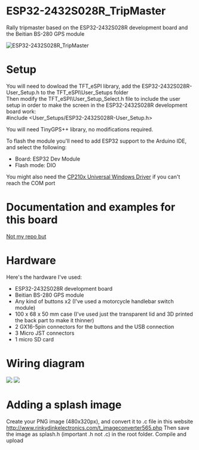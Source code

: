 # ESP32-2432S028R_TripMaster
Rally tripmaster based on the ESP32-2432S028R development board and the Beitian BS-280 GPS module

![ESP32-2432S028R_TripMaster](https://i.imgur.com/IejWvIF.jpg)

# Setup
You will need to dowload the TFT_eSPI library, add the ESP32-2432S028R-User_Setup.h to the TFT_eSPI\User_Setups folder  
Then modify the TFT_eSPI\User_Setup_Select.h file to include the user setup in order to make the screen in the ESP32-2432S028R development board work:  
#include <User_Setups/ESP32-2432S028R-User_Setup.h>  
  
You will need TinyGPS++ library, no modifications required.
  
To flash the module you'll need to add ESP32 support to the Arduino IDE, and select the following:
- Board: ESP32 Dev Module
- Flash mode: DIO
  
You might also need the [CP210x Universal Windows Driver](https://www.silabs.com/developers/usb-to-uart-bridge-vcp-drivers) if you can't reach the COM port  
  
# Documentation and examples for this board
[Not my repo but](http://pan.jczn1688.com/directlink/1/ESP32%20module/2.8inch_ESP32-2432S028R.rar)
  
# Hardware
Here's the hardware I've used:  
- ESP32-2432S028R development board  
- Beitian BS-280 GPS module  
- Any kind of buttons x2 (I've used a motorcycle handlebar switch module)  
- 100 x 68 x 50 mm case (I've used just the transparent lid and 3D printed the back part to make it thinner)
- 2 GX16-5pin connectors for the buttons and the USB connection
- 3 Micro JST connectors
- 1 micro SD card

# Wiring diagram
![](https://i.imgur.com/t1iq9gP.png)
![](https://i.imgur.com/CNndlpF.png)

# Adding a splash image
Create your PNG image (480x320px), and convert it to .c file in this website http://www.rinkydinkelectronics.com/t_imageconverter565.php
Then save the image as splash.h (important .h not .c) in the root folder. Compile and upload

